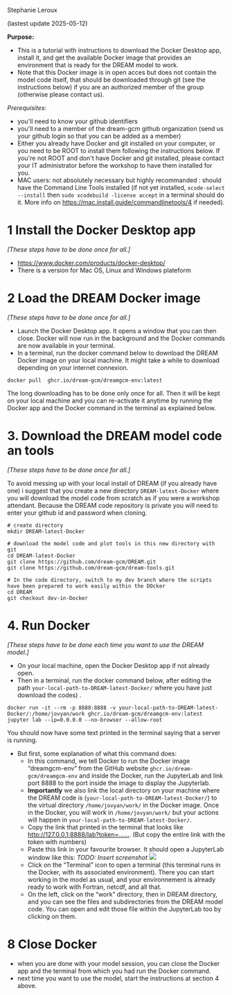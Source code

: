 Stephanie Leroux

(lastest update 2025-05-12)

**Purpose:** 
* This is a tutorial with instructions to download the Docker Desktop app, install it, and get the available Docker image that  provides an environment that is ready for the DREAM model to work. 
* Note that this Docker image is in open acces but  does not contain the model code itself, that should be downloaded through git (see the instructions below) if you are an authorized member of the group (otherwise please contact us). 

_Prerequisites_: 
* you'll need to know your github identifiers
* you'll need  to a member of the dream-gcm github organization (send us your github login so that you can be added as a member)
* Either you already have Docker and git installed on your computer, or you need to be ROOT to install them following the instructions below. If you're not ROOT and don't have Docker and git installed, please contact your IT administrator before the workshop to have them installed for you.
* MAC users: not absolutely necessary but highly recommanded : should have the Command Line Tools installed (if not yet installed,   `xcode-select --install` then `sudo xcodebuild -license accept` in a terminal should do it. More info on https://mac.install.guide/commandlinetools/4  if needed).

# 1 Install the Docker Desktop app 
_[These steps have to be done once for all.]_
* https://www.docker.com/products/docker-desktop/
* There is a version for Mac OS, Linux and Windows plateform

# 2 Load the DREAM Docker image 
_[These steps have to be done once for all.]_
* Launch the Docker Desktop app. It opens a window that you can then close. Docker will now run in the background and the Docker commands are now available in your terminal.
* In a terminal, run the docker command below to download the DREAM Docker image on your local machine. It might take a while to download depending on your internet connexion.
```
docker pull  ghcr.io/dream-gcm/dreamgcm-env:latest
```
The long downloading  has to be done only once for all. Then it  will be kept  on your local machine and you can re-activate it anytime by running the Docker app and the Docker command in the terminal as explained below.

# 3. Download the DREAM model code an tools
_[These steps have to be done once for all.]_

To avoid messing up with your local install of DREAM (if you already have one) i suggest that you create a new directory `DREAM-latest-Docker` where you will download the model code from scratch as if you were a workshop attendant. Because the DREAM code repository is private you will need to enter your github id and password when cloning.
```
# create directory
mkdir DREAM-latest-Docker

# download the model code and plot tools in this new directory with git
cd DREAM-latest-Docker
git clone https://github.com/dream-gcm/DREAM.git
git clone https://github.com/dream-gcm/dream-tools.git

# In the code directory, switch to my dev branch where the scripts have been prepared to work easily within the DOcker
cd DREAM
git checkout dev-in-Docker
```

# 4. Run Docker
_[These steps have to be done each time you want to use the DREAM model.]_

* On your local machine, open the Docker Desktop app if not already open.
*  Then in a terminal, run the docker command below, after editing  the path `your-local-path-to-DREAM-latest-Docker/` where you have just download the codes) .
```
docker run -it --rm -p 8888:8888 -v your-local-path-to-DREAM-latest-Docker/:/home/jovyan/work ghcr.io/dream-gcm/dreamgcm-env:latest jupyter lab --ip=0.0.0.0 --no-browser --allow-root
```
You should now have some text printed in the terminal saying that a server is running.

* But first, some explanation of what this command does:
  * In this command, we tell Docker to run the Docker image “dreamgcm-env” from the GitHub website `ghcr.io/dream-gcm/dreamgcm-env` and inside the Docker,  run the JupyterLab  and   link port 8888 to the port inside the image to display the Jupyterlab.
  * **Importantly** we also link  the local directory on your machine where the DREAM code is (`your-local-path-to-DREAM-latest-Docker/`) to the virtual directory `/home/jovyan/work/` in the Docker image. Once in the Docker, you will work in `/home/jovyan/work/` but your actions will happen in `your-local-path-to-DREAM-latest-Docker/`.
  *  Copy the link that printed in the terminal that looks like  http://127.0.0.1:8888/lab?token=…….  (But copy the entire link with the token with numbers)
  *  Paste this link in your favourite browser. It should open a JupyterLab window like this:
_TODO: Insert screenshot_ ![](Screenshot%202025-01-30%20at%2016.35.04.png)
  *  Click on the “Terminal” icon to open a terminal (this terminal runs in the Docker, with its associated environment). There you can start working in the model as usual, and your environnement is already ready to work with Fortran, netcdf, and all that.
  *  On the left, click on the “work” directory, then in DREAM directory, and you can see the files and subdirectories from the DREAM model code. You can open and edit those file within the JupyterLab too by clicking on them.


# 8 Close Docker 
* when you are done with your model session, you can close the Docker app and the terminal from which you had run the Docker command.
* next time you want to use the model, start the instructions at section 4 above.
